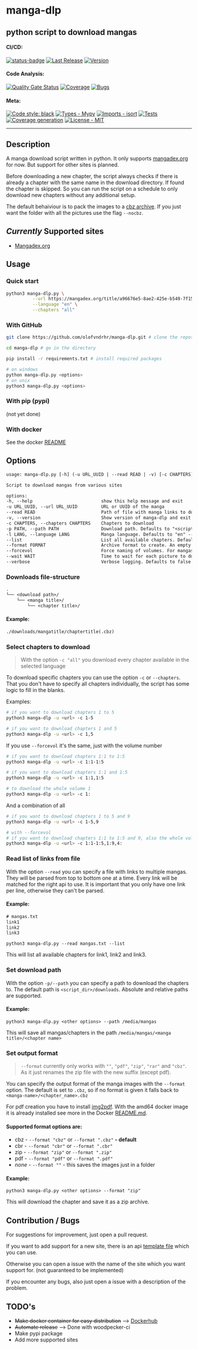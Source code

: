 # manga-dlp

## python script to download mangas

#### CI/CD:

[![status-badge](https://ci.44net.ch/api/badges/olofvndrhr/manga-dlp/status.svg)](https://ci.44net.ch/olofvndrhr/manga-dlp)
[![Last Release](https://img.shields.io/github/release-date/olofvndrhr/manga-DLP?label=last%20release)](https://github.com/olofvndrhr/manga-dlp/releases)
[![Version](https://img.shields.io/github/v/release/olofvndrhr/manga-dlp?label=version&sort=semver)](https://github.com/olofvndrhr/manga-dlp/releases)

#### Code Analysis:

[![Quality Gate Status](https://sonarqube.44net.ch/api/project_badges/measure?project=olofvndrhr%3Amanga-dlp&metric=alert_status&token=f9558470580eea5b4899cf33f190eee16011346d)](https://sonarqube.44net.ch/dashboard?id=olofvndrhr%3Amanga-dlp)
[![Coverage](https://sonarqube.44net.ch/api/project_badges/measure?project=olofvndrhr%3Amanga-dlp&metric=coverage&token=f9558470580eea5b4899cf33f190eee16011346d)](https://sonarqube.44net.ch/dashboard?id=olofvndrhr%3Amanga-dlp)
[![Bugs](https://sonarqube.44net.ch/api/project_badges/measure?project=olofvndrhr%3Amanga-dlp&metric=bugs&token=f9558470580eea5b4899cf33f190eee16011346d)](https://sonarqube.44net.ch/dashboard?id=olofvndrhr%3Amanga-dlp)

#### Meta:

[![Code style: black](https://img.shields.io/badge/code%20style-black-black)](https://github.com/psf/black)
[![Types - Mypy](https://img.shields.io/badge/types-mypy-blue)](https://github.com/python/mypy)
[![Imports - isort](https://img.shields.io/badge/imports-isort-ef8336.svg)](https://github.com/pycqa/isort)
[![Tests](https://img.shields.io/badge/tests-pytest-yellow)](https://github.com/pytest-dev/pytest/)
[![Coverage generation](https://img.shields.io/badge/coverage-coveragepy-green)](https://github.com/nedbat/coveragepy)
[![License - MIT](https://img.shields.io/badge/license-MIT-9400d3.svg)](https://snyk.io/learn/what-is-mit-license/)

---

## Description

A manga download script written in python. It only supports [mangadex.org](https://mangadex.org/) for now. But support
for other sites is planned.

Before downloading a new chapter, the script always checks if there is already a chapter with the same name in the
download directory. If found the chapter is skipped. So you can run the script on a schedule to only download new
chapters without any additional setup.

The default behaiviour is to pack the images to a [cbz archive](https://en.wikipedia.org/wiki/Comic_book_archive). If
you just want the folder with all the pictures use the flag `--nocbz`.

## _Currently_ Supported sites

- [Mangadex.org](https://mangadex.org/)

## Usage

### Quick start

```sh
python3 manga-dlp.py \
          --url https://mangadex.org/title/a96676e5-8ae2-425e-b549-7f15dd34a6d8/komi-san-wa-komyushou-desu \
          --language "en" \
          --chapters "all"
```

### With GitHub

```sh
git clone https://github.com/olofvndrhr/manga-dlp.git # clone the repository

cd manga-dlp # go in the directory

pip install -r requirements.txt # install required packages

# on windows
python manga-dlp.py <options>
# on unix
python3 manga-dlp.py <options>
```

### With pip (pypi)

(not yet done)

### With docker

See the docker [README](./docker/README.md)

## Options

```txt
usage: manga-dlp.py [-h] (-u URL_UUID | --read READ | -v) [-c CHAPTERS] [-p PATH] [-l LANG] [--list] [--format FORMAT] [--forcevol] [--wait WAIT] [--verbose]

Script to download mangas from various sites

options:
-h, --help                          show this help message and exit
-u URL_UUID, --url URL_UUID         URL or UUID of the manga
--read READ                         Path of file with manga links to download. One per line
-v, --version                       Show version of manga-dlp and exit
-c CHAPTERS, --chapters CHAPTERS    Chapters to download
-p PATH, --path PATH                Download path. Defaults to "<script_dir>/downloads"
-l LANG, --language LANG            Manga language. Defaults to "en" --> english
--list                              List all available chapters. Defaults to false
--format FORMAT                     Archive format to create. An empty string means dont archive the folder. Defaults to 'cbz'
--forcevol                          Force naming of volumes. For mangas where chapters reset each volume
--wait WAIT                         Time to wait for each picture to download in seconds(float). Defaults 0.5
--verbose                           Verbose logging. Defaults to false
```

### Downloads file-structure

```txt
.
└── <download path>/
    └── <manga title>/
        └── <chapter title>/
```

#### Example:

```txt
./downloads/mangatitle/chaptertitle(.cbz)
```

### Select chapters to download

> With the option `-c "all"` you download every chapter available in the selected language

To download specific chapters you can use the option `-c` or `--chapters`. That you don't have to specify all chapters
individually, the script has some logic to fill in the blanks.

Examples:

```sh
# if you want to download chapters 1 to 5
python3 manga-dlp -u <url> -c 1-5

# if you want to download chapters 1 and 5
python3 manga-dlp -u <url> -c 1,5
```

If you use `--forcevol` it's the same, just with the volume number

```sh
# if you want to download chapters 1:1 to 1:5
python3 manga-dlp -u <url> -c 1:1-1:5

# if you want to download chapters 1:1 and 1:5
python3 manga-dlp -u <url> -c 1:1,1:5

# to download the whole volume 1
python3 manga-dlp -u <url> -c 1:
```

And a combination of all

```sh
# if you want to download chapters 1 to 5 and 9
python3 manga-dlp -u <url> -c 1-5,9

# with --forcevol
# if you want to download chapters 1:1 to 1:5 and 9, also the whole volume 4
python3 manga-dlp -u <url> -c 1:1-1:5,1:9,4:
```

### Read list of links from file

With the option `--read` you can specify a file with links to multiple mangas. They will be parsed from top to bottom
one at a time. Every link will be matched for the right api to use. It is important that you only have one link per
line, otherwise they can't be parsed.

#### Example:

```txt
# mangas.txt
link1
link2
link3
```

`python3 manga-dlp.py --read mangas.txt --list`

This will list all available chapters for link1, link2 and link3.

### Set download path

With the option `-p/--path` you can specify a path to download the chapters to. The default path
is `<script_dir>/downloads`. Absolute and relative paths are supported.

#### Example:

`python3 manga-dlp.py <other options> --path /media/mangas`

This will save all mangas/chapters in the path `/media/mangas/<manga title>/<chapter name>`

### Set output format

> `--format` currently only works with `""`, `"pdf"`, `"zip"`, `"rar"` and `"cbz"`.
> As it just renames the zip file with the new
> suffix (except pdf).

You can specify the output format of the manga images with the `--format` option.
The default is set to `.cbz`, so if no format is given it falls back to `<manga-name>/<chapter_name>.cbz`

For pdf creation you have to install [img2pdf](https://pypi.org/project/img2pdf/).
With the amd64 docker image it is already installed
see more in the Docker [README.md](docker/README.md).

#### Supported format options are:

* cbz - `--format "cbz"` or `--format ".cbz"` **- default**
* cbr - `--format "cbr"` or `--format ".cbr"`
* zip - `--format "zip"` or `--format ".zip"`
* pdf - `--format "pdf"` or `--format ".pdf"`
* _none_ - `--format ""` - this saves the images just in a folder

#### Example:

`python3 manga-dlp.py <other options> --format "zip"`

This will download the chapter and save it as a zip archive.

## Contribution / Bugs

For suggestions for improvement, just open a pull request.

If you want to add support for a new site, there is an api [template file](./contrib/api_template.py) which you can use.

Otherwise you can open a issue with the name of the site which you want support for. (not guaranteed to be implemented)

If you encounter any bugs, also just open a issue with a description of the problem.

## TODO's

- <del>Make docker container for easy distribution</del>
  --> [Dockerhub](https://hub.docker.com/repository/docker/olofvndrhr/manga-dlp)
- <del>Automate release</del>
  --> Done with woodpecker-ci
- Make pypi package
- Add more supported sites
